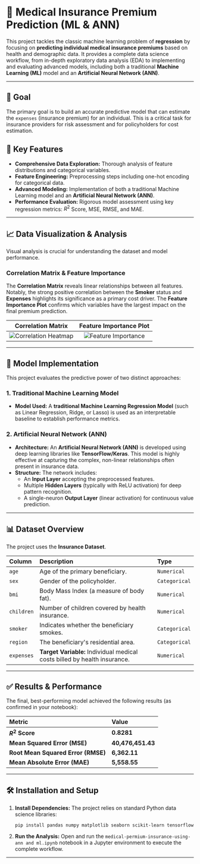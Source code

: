 # 🏥 Medical Insurance Premium Prediction (ML & ANN)

This project tackles the classic machine learning problem of **regression** by focusing on **predicting individual medical insurance premiums** based on health and demographic data. It provides a complete data science workflow, from in-depth exploratory data analysis (EDA) to implementing and evaluating advanced models, including both a traditional **Machine Learning (ML)** model and an **Artificial Neural Network (ANN)**.

---

## 🎯 Goal

The primary goal is to build an accurate predictive model that can estimate the `expenses` (insurance premium) for an individual. This is a critical task for insurance providers for risk assessment and for policyholders for cost estimation.

## 🚀 Key Features

* **Comprehensive Data Exploration:** Thorough analysis of feature distributions and categorical variables.
* **Feature Engineering:** Preprocessing steps including one-hot encoding for categorical data.
* **Advanced Modeling:** Implementation of both a traditional Machine Learning model and an **Artificial Neural Network (ANN)**.
* **Performance Evaluation:** Rigorous model assessment using key regression metrics: $R^2$ Score, MSE, RMSE, and MAE.

---

## 📈 Data Visualization & Analysis

Visual analysis is crucial for understanding the dataset and model performance.

### Correlation Matrix & Feature Importance

The **Correlation Matrix** reveals linear relationships between all features. Notably, the strong positive correlation between the **Smoker** status and **Expenses** highlights its significance as a primary cost driver. The **Feature Importance Plot** confirms which variables have the largest impact on the final premium prediction.

| Correlation Matrix | Feature Importance Plot |
| :---: | :---: |
| ![Correlation Heatmap](image_db3522.png) | ![Feature Importance](image_db2e5d.png) |

---

## 🧠 Model Implementation

This project evaluates the predictive power of two distinct approaches:

### 1. Traditional Machine Learning Model

* **Model Used:** A **traditional Machine Learning Regression Model** (such as Linear Regression, Ridge, or Lasso) is used as an interpretable baseline to establish performance metrics.

### 2. Artificial Neural Network (ANN)

* **Architecture:** An **Artificial Neural Network (ANN)** is developed using deep learning libraries like **TensorFlow/Keras**. This model is highly effective at capturing the complex, non-linear relationships often present in insurance data.
* **Structure:** The network includes:
    * An **Input Layer** accepting the preprocessed features.
    * Multiple **Hidden Layers** (typically with ReLU activation) for deep pattern recognition.
    * A single-neuron **Output Layer** (linear activation) for continuous value prediction.

---

## 📊 Dataset Overview

The project uses the **Insurance Dataset**.

| Column | Description | Type |
| :--- | :--- | :--- |
| `age` | Age of the primary beneficiary. | `Numerical` |
| `sex` | Gender of the policyholder. | `Categorical` |
| `bmi` | Body Mass Index (a measure of body fat). | `Numerical` |
| `children` | Number of children covered by health insurance. | `Numerical` |
| `smoker` | Indicates whether the beneficiary smokes. | `Categorical` |
| `region` | The beneficiary's residential area. | `Categorical` |
| `expenses` | **Target Variable:** Individual medical costs billed by health insurance. | `Numerical` |

---

## ✅ Results & Performance

The final, best-performing model achieved the following results (as confirmed in your notebook):

| Metric | Value |
| :--- | :--- |
| **$R^2$ Score** | **0.8281** |
| **Mean Squared Error (MSE)** | **40,476,451.43** |
| **Root Mean Squared Error (RMSE)** | **6,362.11** |
| **Mean Absolute Error (MAE)** | **5,558.55** |

---

## 🛠️ Installation and Setup


1.  **Install Dependencies:**
    The project relies on standard Python data science libraries:
    ```bash
    pip install pandas numpy matplotlib seaborn scikit-learn tensorflow keras
    ```

2.  **Run the Analysis:**
    Open and run the `medical-permium-insurance-using-ann and ml.ipynb` notebook in a Jupyter environment to execute the complete workflow.

---

